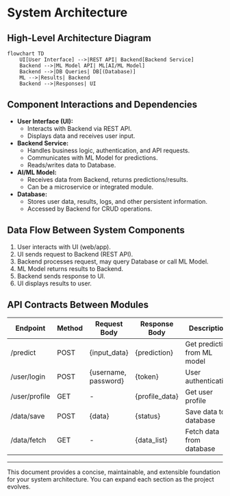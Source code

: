 # System Architecture

## High-Level Architecture Diagram

```mermaid
flowchart TD
    UI[User Interface] -->|REST API| Backend[Backend Service]
    Backend -->|ML Model API| ML[AI/ML Model]
    Backend -->|DB Queries| DB[(Database)]
    ML -->|Results| Backend
    Backend -->|Responses| UI
```

## Component Interactions and Dependencies

- **User Interface (UI):**
  - Interacts with Backend via REST API.
  - Displays data and receives user input.
- **Backend Service:**
  - Handles business logic, authentication, and API requests.
  - Communicates with ML Model for predictions.
  - Reads/writes data to Database.
- **AI/ML Model:**
  - Receives data from Backend, returns predictions/results.
  - Can be a microservice or integrated module.
- **Database:**
  - Stores user data, results, logs, and other persistent information.
  - Accessed by Backend for CRUD operations.

## Data Flow Between System Components

1. User interacts with UI (web/app).
2. UI sends request to Backend (REST API).
3. Backend processes request, may query Database or call ML Model.
4. ML Model returns results to Backend.
5. Backend sends response to UI.
6. UI displays results to user.

## API Contracts Between Modules

| Endpoint         | Method | Request Body         | Response Body        | Description                  |
|------------------|--------|---------------------|----------------------|------------------------------|
| /predict         | POST   | {input_data}        | {prediction}         | Get prediction from ML model |
| /user/login      | POST   | {username, password}| {token}              | User authentication          |
| /user/profile    | GET    | -                   | {profile_data}       | Get user profile             |
| /data/save       | POST   | {data}              | {status}             | Save data to database        |
| /data/fetch      | GET    | -                   | {data_list}          | Fetch data from database     |

---
This document provides a concise, maintainable, and extensible foundation for your system architecture. You can expand each section as the project evolves.
